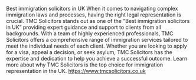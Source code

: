Best immigration solicitors in UK
When it comes to navigating complex immigration laws and processes, having the right legal representation is crucial. TMC Solicitors stands out as one of the ”Best immigration solicitors in UK” providing expert guidance and support to clients from all backgrounds. With a team of highly experienced professionals, TMC Solicitors offers a comprehensive range of immigration services tailored to meet the individual needs of each client. Whether you are looking to apply for a visa, appeal a decision, or seek asylum, TMC Solicitors has the expertise and dedication to help you achieve a successful outcome. Learn more about why TMC Solicitors is the top choice for immigration representation in the UK.
https://www.tmcsolicitors.co.uk